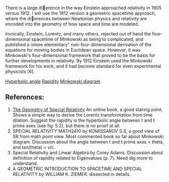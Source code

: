 There is a large dierence in the way Einstein approached relativity in 1905 versus 1912. I will use the 1912 version a geometric spacetime approach, where the dierences between Newtonian physics and relativity are encoded into the geometry of how space and time are modeled.

Ironically, Einstein, Lorentz, and many others, rejected out of hand the four-dimensional spacetime of Minkowski as being to complicated, and published a \more elementary" non-four-dimensional derivation
of the equations for moving bodies in Euclidean space. However, it was Minkowski's four-dimensional framework that proved to be the basis for further developments in relativity. By 1912 Einstein used the Minkowski framework for his work, and it had become standard for even experimental physicists [6].

[Hyperbolic angle](https://en.wikipedia.org/wiki/Hyperbolic_angle#Imaginary_circular_angle)
[Rapidity](https://en.wikipedia.org/wiki/Rapidity)
[Minkowski diagram](https://en.wikipedia.org/wiki/Minkowski_diagram)

## References:
1. [The Geometry of Special Relativity](http://physics.oregonstate.edu/coursewikis/GSR/book/gsr/start) An online book, a good staring point. Shows a simple way to derive the Lorentz transformation from time dilation. Suggest the rapidity is the hyperbolic angle between t and t prime axes (see fig. 5.2), but there is no proof at all.
2. SPECIAL RELATIVITY MATH2410 by KOMISSAROV S.S, a good view of SR from math point view. Most commented book so far about Minkowski diagram. Discussion about the angle between t and t prime axes = theta, and  tan(theta) = v/c.
3. Special Relativity and Linear Algebra by Corey Adams. Discussion about definition of rapidity related to Eigenvalues (p. 7). Need dig more to understand.
4. A GEOMETRIC INTRODUCTION TO SPACETIME AND SPECIAL RELATIVITY by WILLIAM K. ZIEMER. dissected in details.